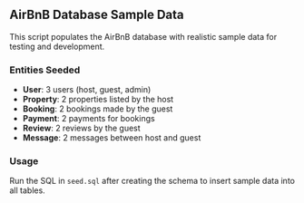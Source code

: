 ## AirBnB Database Sample Data

This script populates the AirBnB database with realistic sample data for testing and development.

### Entities Seeded

- **User**: 3 users (host, guest, admin)
- **Property**: 2 properties listed by the host
- **Booking**: 2 bookings made by the guest
- **Payment**: 2 payments for bookings
- **Review**: 2 reviews by the guest
- **Message**: 2 messages between host and guest

### Usage

Run the SQL in `seed.sql` after creating the schema to insert sample data into all tables.

